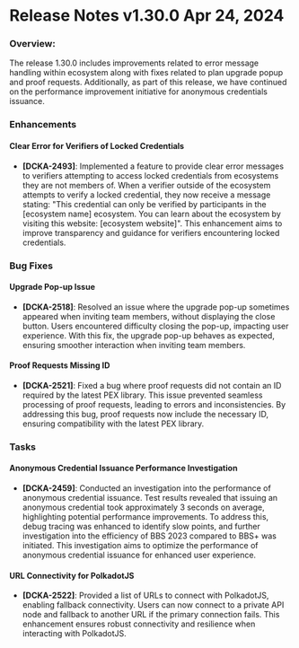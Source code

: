 # Release Notes v1.30.0 Apr 24, 2024

### Overview:

The release 1.30.0 includes improvements related to error message handling within ecosystem along with fixes related to plan upgrade popup and proof requests. Additionally, as part of this release, we have continued on the performance improvement initiative for anonymous credentials issuance.

### **Enhancements**

#### **Clear Error for Verifiers of Locked Credentials**

* **\[DCKA-2493]**: Implemented a feature to provide clear error messages to verifiers attempting to access locked credentials from ecosystems they are not members of. When a verifier outside of the ecosystem attempts to verify a locked credential, they now receive a message stating: "This credential can only be verified by participants in the \[ecosystem name] ecosystem. You can learn about the ecosystem by visiting this website: \[ecosystem website]". This enhancement aims to improve transparency and guidance for verifiers encountering locked credentials.

### **Bug Fixes**

#### **Upgrade Pop-up Issue**

* **\[DCKA-2518]**: Resolved an issue where the upgrade pop-up sometimes appeared when inviting team members, without displaying the close button. Users encountered difficulty closing the pop-up, impacting user experience. With this fix, the upgrade pop-up behaves as expected, ensuring smoother interaction when inviting team members.

#### **Proof Requests Missing ID**

* **\[DCKA-2521]**: Fixed a bug where proof requests did not contain an ID required by the latest PEX library. This issue prevented seamless processing of proof requests, leading to errors and inconsistencies. By addressing this bug, proof requests now include the necessary ID, ensuring compatibility with the latest PEX library.

### **Tasks**

#### **Anonymous Credential Issuance Performance Investigation**

* **\[DCKA-2459]**: Conducted an investigation into the performance of anonymous credential issuance. Test results revealed that issuing an anonymous credential took approximately 3 seconds on average, highlighting potential performance improvements. To address this, debug tracing was enhanced to identify slow points, and further investigation into the efficiency of BBS 2023 compared to BBS+ was initiated. This investigation aims to optimize the performance of anonymous credential issuance for enhanced user experience.

#### **URL Connectivity for PolkadotJS**

* **\[DCKA-2522]**: Provided a list of URLs to connect with PolkadotJS, enabling fallback connectivity. Users can now connect to a private API node and fallback to another URL if the primary connection fails. This enhancement ensures robust connectivity and resilience when interacting with PolkadotJS.

